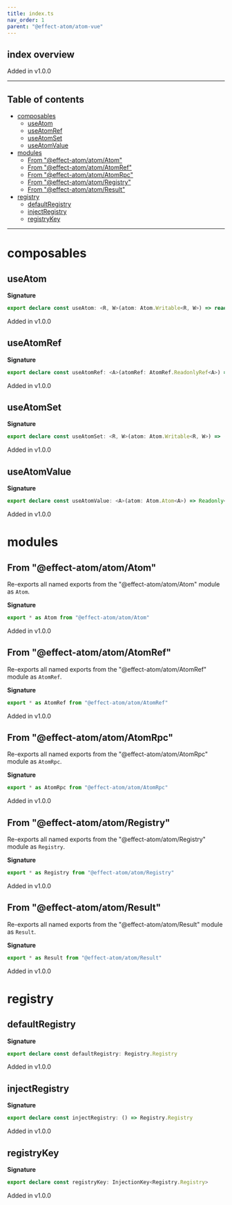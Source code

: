 ```yaml
---
title: index.ts
nav_order: 1
parent: "@effect-atom/atom-vue"
---
```


## index overview

Added in v1.0.0

---

<h2 class="text-delta">Table of contents</h2>

- [composables](#composables)
  - [useAtom](#useatom)
  - [useAtomRef](#useatomref)
  - [useAtomSet](#useatomset)
  - [useAtomValue](#useatomvalue)
- [modules](#modules)
  - [From "@effect-atom/atom/Atom"](#from-effect-atomatomatom)
  - [From "@effect-atom/atom/AtomRef"](#from-effect-atomatomatomref)
  - [From "@effect-atom/atom/AtomRpc"](#from-effect-atomatomatomrpc)
  - [From "@effect-atom/atom/Registry"](#from-effect-atomatomregistry)
  - [From "@effect-atom/atom/Result"](#from-effect-atomatomresult)
- [registry](#registry)
  - [defaultRegistry](#defaultregistry)
  - [injectRegistry](#injectregistry)
  - [registryKey](#registrykey)

---

# composables

## useAtom

**Signature**

```ts
export declare const useAtom: <R, W>(atom: Atom.Writable<R, W>) => readonly [Readonly<Ref<R>>, (_: W) => void]
```

Added in v1.0.0

## useAtomRef

**Signature**

```ts
export declare const useAtomRef: <A>(atomRef: AtomRef.ReadonlyRef<A>) => Readonly<Ref<A>>
```

Added in v1.0.0

## useAtomSet

**Signature**

```ts
export declare const useAtomSet: <R, W>(atom: Atom.Writable<R, W>) => (_: W) => void
```

Added in v1.0.0

## useAtomValue

**Signature**

```ts
export declare const useAtomValue: <A>(atom: Atom.Atom<A>) => Readonly<Ref<A>>
```

Added in v1.0.0

# modules

## From "@effect-atom/atom/Atom"

Re-exports all named exports from the "@effect-atom/atom/Atom" module as `Atom`.

**Signature**

```ts
export * as Atom from "@effect-atom/atom/Atom"
```

Added in v1.0.0

## From "@effect-atom/atom/AtomRef"

Re-exports all named exports from the "@effect-atom/atom/AtomRef" module as `AtomRef`.

**Signature**

```ts
export * as AtomRef from "@effect-atom/atom/AtomRef"
```

Added in v1.0.0

## From "@effect-atom/atom/AtomRpc"

Re-exports all named exports from the "@effect-atom/atom/AtomRpc" module as `AtomRpc`.

**Signature**

```ts
export * as AtomRpc from "@effect-atom/atom/AtomRpc"
```

Added in v1.0.0

## From "@effect-atom/atom/Registry"

Re-exports all named exports from the "@effect-atom/atom/Registry" module as `Registry`.

**Signature**

```ts
export * as Registry from "@effect-atom/atom/Registry"
```

Added in v1.0.0

## From "@effect-atom/atom/Result"

Re-exports all named exports from the "@effect-atom/atom/Result" module as `Result`.

**Signature**

```ts
export * as Result from "@effect-atom/atom/Result"
```

Added in v1.0.0

# registry

## defaultRegistry

**Signature**

```ts
export declare const defaultRegistry: Registry.Registry
```

Added in v1.0.0

## injectRegistry

**Signature**

```ts
export declare const injectRegistry: () => Registry.Registry
```

Added in v1.0.0

## registryKey

**Signature**

```ts
export declare const registryKey: InjectionKey<Registry.Registry>
```

Added in v1.0.0
